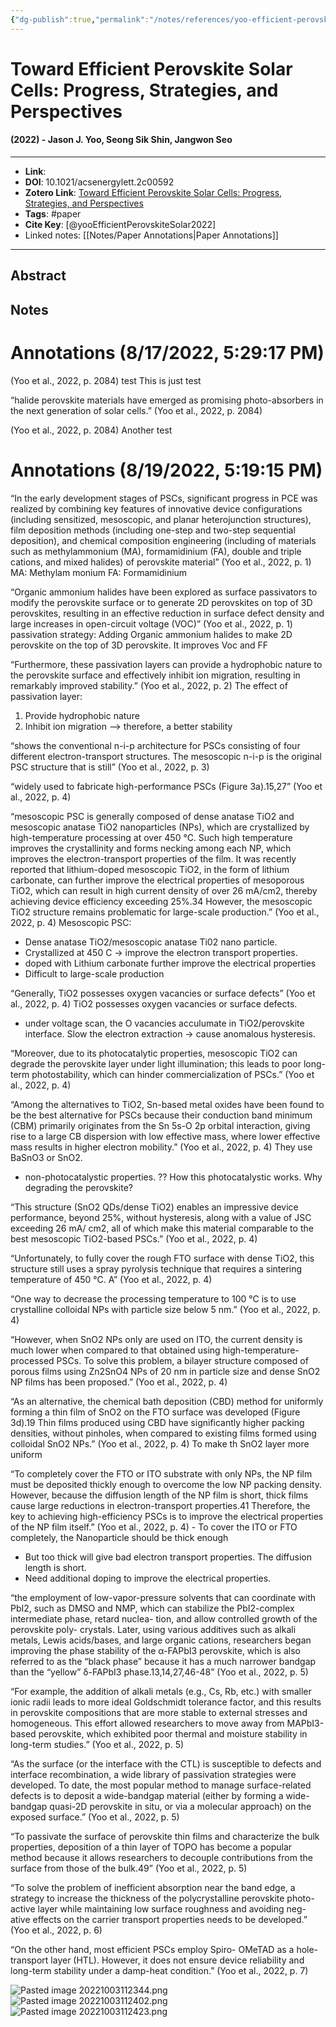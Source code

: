 ```yaml
---
{"dg-publish":true,"permalink":"/notes/references/yoo-efficient-perovskite-solar2022/","title":"Toward Efficient Perovskite Solar Cells Progress, Strategies, and Perspectives","tags":["research, paper"]}
---
```




# Toward Efficient Perovskite Solar Cells: Progress, Strategies, and Perspectives
#### (2022) - Jason J. Yoo, Seong Sik Shin, Jangwon Seo
---------------------------------
- **Link**: 
- **DOI**: 10.1021/acsenergylett.2c00592
- **Zotero Link**: [Toward Efficient Perovskite Solar Cells: Progress, Strategies, and Perspectives](zotero://select/items/@yooEfficientPerovskiteSolar2022)
- **Tags**: #paper
- **Cite Key**: [@yooEfficientPerovskiteSolar2022]
-  Linked notes: [[Notes/Paper Annotations\|Paper Annotations]]
----------------------------------
## Abstract
>

## Notes
<h1>Annotations
 (8/17/2022, 5:29:17 PM)</h1> 

(Yoo et al., 2022, p. 2084) test This is just test 

“halide perovskite materials have emerged as promising photo-absorbers in the next generation of solar cells.” (Yoo et al., 2022, p. 2084) 

(Yoo et al., 2022, p. 2084) Another test 

<h1>Annotations
 (8/19/2022, 5:19:15 PM)</h1> 

“In the early development stages of PSCs, significant progress 
 in PCE was realized by combining key features of innovative 
 device configurations (including sensitized, mesoscopic, and 
 planar heterojunction structures), film deposition methods 
 (including one-step and two-step sequential deposition), and 
 chemical composition engineering (including of materials such 
 as methylammonium (MA), formamidinium (FA), double and 
 triple cations, and mixed halides) of perovskite material” (Yoo et al., 2022, p. 1) MA: Methylam monium
 FA: Formamidinium 

“Organic ammonium halides 
 have been explored as surface passivators to modify the 
 perovskite surface or to generate 2D perovskites on top of 3D 
 perovskites, resulting in an effective reduction in surface defect 
 density and large increases in open-circuit voltage (VOC)” (Yoo et al., 2022, p. 1) passivation strategy:
 Adding Organic ammonium halides to make 2D perovskite on the top of 3D perovskite.
 It improves Voc and FF 

“Furthermore, these passivation layers can 
 provide a hydrophobic nature to the perovskite surface and 
 effectively inhibit ion migration, resulting in remarkably 
 improved stability.” (Yoo et al., 2022, p. 2) The effect of passivation layer:
 1. Provide hydrophobic nature
 2. Inhibit ion migration
 —&gt; therefore, a better stability 

“shows the conventional n-i-p architecture for PSCs consisting of four different electron-transport structures. The mesoscopic n-i-p is the original PSC structure that is still” (Yoo et al., 2022, p. 3) 

“widely used to fabricate high-performance PSCs (Figure 3a).15,27” (Yoo et al., 2022, p. 4) 

“mesoscopic PSC is generally composed of dense 
 anatase TiO2 and mesoscopic anatase TiO2 nanoparticles 
 (NPs), which are crystallized by high-temperature processing 
 at over 450 °C. Such high temperature improves the 
 crystallinity and forms necking among each NP, which 
 improves the electron-transport properties of the film. It was 
 recently reported that lithium-doped mesoscopic TiO2, in the 
 form of lithium carbonate, can further improve the electrical 
 properties of mesoporous TiO2, which can result in high 
 current density of over 26 mA/cm2, thereby achieving device 
 efficiency exceeding 25%.34 However, the mesoscopic TiO2 
 structure remains problematic for large-scale production.” (Yoo et al., 2022, p. 4) Mesoscopic PSC:
 - Dense anatase TiO2/mesoscopic anatase Ti02 nano particle.
 - Crystallized at 450 C -&gt; improve the electron transport properties.
 - doped with Lithium carbonate further improve the electrical properties
 - Difficult to large-scale production 

“Generally, TiO2 possesses oxygen vacancies or surface 
 defects” (Yoo et al., 2022, p. 4) TiO2 possesses oxygen vacancies or surface defects.
 - under voltage scan, the O vacancies acculumate in TiO2/perovskite interface. Slow the electron extraction -&gt; cause anomalous hysteresis. 

“Moreover, due to its photocatalytic properties, mesoscopic TiO2 can degrade the perovskite layer under light illumination; this leads to poor long-term photostability, which can hinder commercialization of PSCs.” (Yoo et al., 2022, p. 4) 

“Among the alternatives to TiO2, Sn-based metal oxides have 
 been found to be the best alternative for PSCs because their 
 conduction band minimum (CBM) primarily originates from 
 the Sn 5s-O 2p orbital interaction, giving rise to a large CB 
 dispersion with low effective mass, where lower effective mass 
 results in higher electron mobility.” (Yoo et al., 2022, p. 4) They use BaSnO3 or SnO2.
 - non-photocatalystic properties. ?? How this photocatalystic works. Why degrading the perovskite? 

“This structure (SnO2 QDs/dense TiO2) enables an impressive device performance, beyond 25%, without hysteresis, along with a value of JSC exceeding 26 mA/ cm2, all of which make this material comparable to the best mesoscopic TiO2-based PSCs.” (Yoo et al., 2022, p. 4) 

“Unfortunately, to fully cover the rough FTO surface with dense TiO2, this structure still uses a spray pyrolysis technique that requires a sintering temperature of 450 °C. A” (Yoo et al., 2022, p. 4) 

“One way to decrease the processing temperature to 100 °C is to use crystalline colloidal NPs with particle size below 5 nm.” (Yoo et al., 2022, p. 4) 

“However, when SnO2 NPs only are used on ITO, the current density is much lower when compared to that obtained using high-temperature-processed PSCs. To solve this problem, a bilayer structure composed of porous films using Zn2SnO4 NPs of 20 nm in particle size and dense SnO2 NP films has been proposed.” (Yoo et al., 2022, p. 4) 

“As an 
 alternative, the chemical bath deposition (CBD) method for 
 uniformly forming a thin film of SnO2 on the FTO surface was 
 developed (Figure 3d).19 Thin films produced using CBD have 
 significantly higher packing densities, without pinholes, when 
 compared to existing films formed using colloidal SnO2 NPs.” (Yoo et al., 2022, p. 4) To make th SnO2 layer more uniform 

“To completely cover the FTO or ITO substrate with only 
 NPs, the NP film must be deposited thickly enough to 
 overcome the low NP packing density. However, because the 
 diffusion length of the NP film is short, thick films cause large 
 reductions in electron-transport properties.41 Therefore, the 
 key to achieving high-efficiency PSCs is to improve the 
 electrical properties of the NP film itself.” (Yoo et al., 2022, p. 4) - To cover the ITO or FTO completely, the Nanoparticle should be thick enough
 - But too thick will give bad electron transport properties. The diffusion length is short.
 - Need additional doping to improve the electrical properties. 

“the employment of low-vapor-pressure solvents that can coordinate with PbI2, such as DMSO and NMP, which can stabilize the PbI2-complex intermediate phase, retard nuclea- tion, and allow controlled growth of the perovskite poly- crystals. Later, using various additives such as alkali metals, Lewis acids/bases, and large organic cations, researchers began improving the phase stability of the α-FAPbI3 perovskite, which is also referred to as the “black phase” because it has a much narrower bandgap than the “yellow” δ-FAPbI3 phase.13,14,27,46-48” (Yoo et al., 2022, p. 5) 

“For example, the addition of alkali metals (e.g., Cs, Rb, etc.) with smaller ionic radii leads to more ideal Goldschmidt tolerance factor, and this results in perovskite compositions that are more stable to external stresses and homogeneous. This effort allowed researchers to move away from MAPbI3-based perovskite, which exhibited poor thermal and moisture stability in long-term studies.” (Yoo et al., 2022, p. 5) 

“As the surface (or the interface with the CTL) is susceptible to defects and interface recombination, a wide library of passivation strategies were developed. To date, the most popular method to manage surface-related defects is to deposit a wide-bandgap material (either by forming a wide- bandgap quasi-2D perovskite in situ, or via a molecular approach) on the exposed surface.” (Yoo et al., 2022, p. 5) 

“To passivate the surface of perovskite thin films and characterize the bulk properties, deposition of a thin layer of TOPO has become a popular method because it allows researchers to decouple contributions from the surface from those of the bulk.49” (Yoo et al., 2022, p. 5) 

“To solve the problem of inefficient absorption near the band edge, a strategy to increase the thickness of the polycrystalline perovskite photo- active layer while maintaining low surface roughness and avoiding neg- ative effects on the carrier transport properties needs to be developed.” (Yoo et al., 2022, p. 6) 

“On the other hand, most efficient PSCs employ Spiro- OMeTAD as a hole-transport layer (HTL). However, it does not ensure device reliability and long-term stability under a damp-heat condition.” (Yoo et al., 2022, p. 7)

![Pasted image 20221003112344.png](/img/user/Attachments/Pasted%20image%2020221003112344.png)
![Pasted image 20221003112402.png](/img/user/Attachments/Pasted%20image%2020221003112402.png)
![Pasted image 20221003112423.png](/img/user/Attachments/Pasted%20image%2020221003112423.png)
